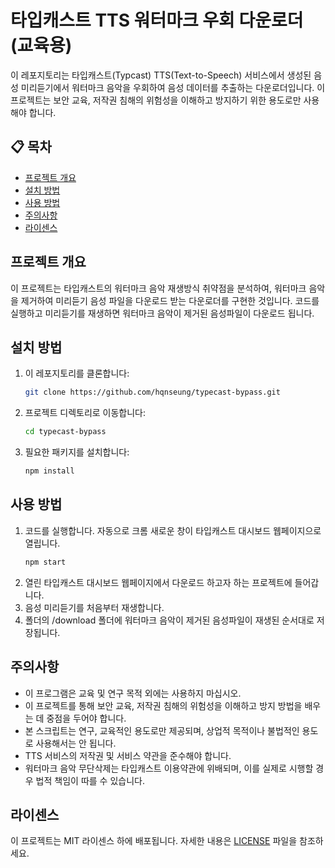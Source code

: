 # 타입캐스트 TTS 워터마크 우회 다운로더 (교육용)

이 레포지토리는 타입캐스트(Typcast) TTS(Text-to-Speech) 서비스에서 생성된 음성 미리듣기에서 워터마크 음악을 우회하여 음성 데이터를 추출하는 다운로더입니다. 이 프로젝트는 보안 교육, 저작권 침해의 위험성을 이해하고 방지하기 위한 용도로만 사용해야 합니다.

## 📋 목차
- [프로젝트 개요](#프로젝트-개요)
- [설치 방법](#설치-방법)
- [사용 방법](#사용-방법)
- [주의사항](#주의사항)
- [라이센스](#라이센스)

## 프로젝트 개요
이 프로젝트는 타입캐스트의 워터마크 음악 재생방식 취약점을 분석하여, 워터마크 음악을 제거하여 미리듣기 음성 파일을 다운로드 받는 다운로더를 구현한 것입니다. 코드를 실행하고 미리듣기를 재생하면 워터마크 음악이 제거된 음성파일이 다운로드 됩니다.


## 설치 방법
1. 이 레포지토리를 클론합니다:
    ```bash
    git clone https://github.com/hqnseung/typecast-bypass.git
    ```
2. 프로젝트 디렉토리로 이동합니다:
    ```bash
    cd typecast-bypass
    ```
3. 필요한 패키지를 설치합니다:
    ```bash
    npm install
    ```

## 사용 방법
1. 코드를 실행합니다. 자동으로 크롬 새로운 창이 타입캐스트 대시보드 웹페이지으로 열립니다.
    ```bash
    npm start
    ```
2. 열린 타입캐스트 대시보드 웹페이지에서 다운로드 하고자 하는 프로젝트에 들어갑니다.
3. 음성 미리듣기를 처음부터 재생합니다.
4. 폴더의 /download 폴더에 워터마크 음악이 제거된 음성파일이 재생된 순서대로 저장됩니다.


## 주의사항
- 이 프로그램은 교육 및 연구 목적 외에는 사용하지 마십시오.
- 이 프로젝트를 통해 보안 교육, 저작권 침해의 위험성을 이해하고 방지 방법을 배우는 데 중점을 두어야 합니다.
- 본 스크립트는 연구, 교육적인 용도로만 제공되며, 상업적 목적이나 불법적인 용도로 사용해서는 안 됩니다.
- TTS 서비스의 저작권 및 서비스 약관을 준수해야 합니다.
- 워터마크 음악 무단삭제는 타입캐스트 이용약관에 위배되며, 이를 실제로 시행할 경우 법적 책임이 따를 수 있습니다.

## 라이센스

이 프로젝트는 MIT 라이센스 하에 배포됩니다. 자세한 내용은 [LICENSE](LICENSE) 파일을 참조하세요.
